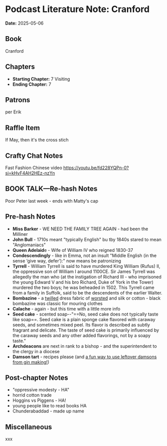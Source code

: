 # Podcast Literature Note: Cranford

**Date:** 2025-05-06

## Book
Cranford

## Chapters
- **Starting Chapter:** 7 Visiting
- **Ending Chapter:** 7

## Patrons
per Erik

## Raffle Item
If May, then it's the cross stich

## Crafty Chat Notes
Fast Fashion Chinese video https://youtu.be/fd228YQPn-0?si=kHvF4AH2HEz-nzYn

## BOOK TALK—Re-hash Notes
Poor Peter last week - ends with Matty's cap

## Pre-hash Notes
- **Miss Barker** - WE NEED THE FAMILY TREE AGAIN - had been the Milliner
- **John Bull** - 1710s meant "typically English" bu tby 1840s stared to mean "Anglomaniacs"  
- **Queen Adelaid**e - Wife of William IV who reigned 1830-37
- **Condescendingly** - like in Emma, not an insult "Middle English (in the sense ‘give way, defer’):" now means be patronizing
- **Tyrrell** - William Tyrrell is said to have murdered King William (Rufus) II, the oppressive son of William I around 1100CE. Sir James Tyrrell was allegedly the man who (at the instigation of Richard III - who imprisoned the young Edward V and his bro Richard, Duke of York in the Tower) murdered the two boys; he was beheaded in 1502. This Tyrrell came from a family in Suffolk, said to be the descendents of the earlier Walter. 
- **Bombazine** - a [twilled](https://www.google.com/search?sca_esv=6f4cffb8fcc6cffb&sxsrf=AHTn8zpeH-qtUvTmVcfabrQiL1-3_03j9Q:1746549176281&q=twilled&si=APYL9btezPaTUY7KecSEHRUsL7yctqYWDbxQV3mq_IJPnC7X8VGJjo4z221YVQRJzx3DHhutqH5BwyHbtXmZ3QyHv1o2Xvsufg87QKBsLvay1Y3WwV4kpyY%3D&expnd=1&sa=X&sqi=2&ved=2ahUKEwjNs_DZoo-NAxXpMVkFHa75LvsQyecJegQILRAR) dress fabric of [worsted](https://www.google.com/search?sca_esv=6f4cffb8fcc6cffb&sxsrf=AHTn8zpeH-qtUvTmVcfabrQiL1-3_03j9Q:1746549176281&q=worsted&si=APYL9btezPaTUY7KecSEHRUsL7ycQA1EyGN-_L9VZE7ALX569m-VNn2wTu05KzCVCgwjtBsfagMkfdlZua2EytvePav57iZwlk3rLwqr4T83v1ty_epvvBQ%3D&expnd=1&sa=X&sqi=2&ved=2ahUKEwjNs_DZoo-NAxXpMVkFHa75LvsQyecJegQILRAS) and silk or cotton - black bombazine was classic for mouring clothes
- **Calache** - again - but this time with a little more info
- **Seed cake** - scented soap--"==No, seed cake does not typically taste like soap==. Seed cake is a plain sponge cake flavored with caraway seeds, and sometimes mixed peel. Its flavor is described as subtly fragrant and delicate. The taste of seed cake is primarily influenced by the caraway seeds and any other added flavorings, not by a soapy taste."
- **Archdeacons** are next in rank to a bishop - and the superintendent to the clergy in a diocese
- **Damson tart** - recipes please (and [a fun way to use leftover damsons from gin making!](https://damsondays.com/damson-port-the-most-delicious-way-to-use-left-over-damsons-from-gin-making/))

## Post-chapter Notes
- "oppressive modesty - HA"
- horrid cotton trade
- Hoggins vs Piggens - HA!
- young people like to read books HA
- Chunderabaddad - made up name

## Miscellaneous
xxx
